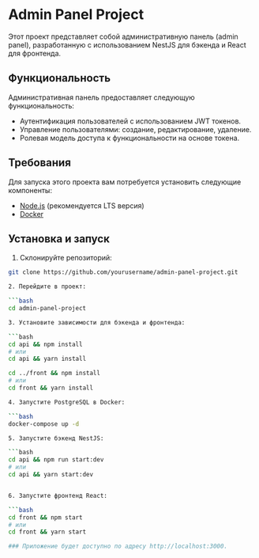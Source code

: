 # Admin Panel Project

Этот проект представляет собой административную панель (admin panel), разработанную с использованием NestJS для бэкенда и React для фронтенда.

## Функциональность

Административная панель предоставляет следующую функциональность:

- Аутентификация пользователей с использованием JWT токенов.
- Управление пользователями: создание, редактирование, удаление.
- Ролевая модель доступа к функциональности на основе токена.

## Требования

Для запуска этого проекта вам потребуется установить следующие компоненты:

- [Node.js](https://nodejs.org/) (рекомендуется LTS версия)
- [Docker](https://www.docker.com/get-started)

## Установка и запуск

1. Склонируйте репозиторий:

```bash
git clone https://github.com/yourusername/admin-panel-project.git

2. Перейдите в проект:

```bash
cd admin-panel-project

3. Установите зависимости для бэкенда и фронтенда:

```bash
cd api && npm install
# или
cd api && yarn install

cd ../front && npm install
# или
cd front && yarn install

4. Запустите PostgreSQL в Docker:

```bash
docker-compose up -d

5. Запустите бэкенд NestJS:

```bash
cd api && npm run start:dev
# или
cd api && yarn start:dev


6. Запустите фронтенд React:

```bash
cd front && npm start
# или
cd front && yarn start

### Приложение будет доступно по адресу http://localhost:3000.
